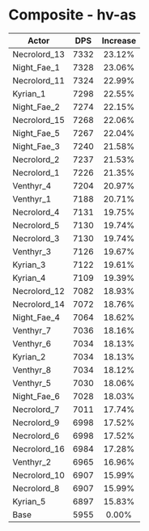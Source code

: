 # Composite - hv-as
| Actor | DPS | Increase |
|---|:---:|:---:|
|Necrolord_13|7332|23.12%|
|Night_Fae_1|7328|23.06%|
|Necrolord_11|7324|22.99%|
|Kyrian_1|7298|22.55%|
|Night_Fae_2|7274|22.15%|
|Necrolord_15|7268|22.06%|
|Night_Fae_5|7267|22.04%|
|Night_Fae_3|7240|21.58%|
|Necrolord_2|7237|21.53%|
|Necrolord_1|7226|21.35%|
|Venthyr_4|7204|20.97%|
|Venthyr_1|7188|20.71%|
|Necrolord_4|7131|19.75%|
|Necrolord_5|7130|19.74%|
|Necrolord_3|7130|19.74%|
|Venthyr_3|7126|19.67%|
|Kyrian_3|7122|19.61%|
|Kyrian_4|7109|19.39%|
|Necrolord_12|7082|18.93%|
|Necrolord_14|7072|18.76%|
|Night_Fae_4|7064|18.62%|
|Venthyr_7|7036|18.16%|
|Venthyr_6|7034|18.13%|
|Kyrian_2|7034|18.13%|
|Venthyr_8|7034|18.12%|
|Venthyr_5|7030|18.06%|
|Night_Fae_6|7028|18.03%|
|Necrolord_7|7011|17.74%|
|Necrolord_9|6998|17.52%|
|Necrolord_6|6998|17.52%|
|Necrolord_16|6984|17.28%|
|Venthyr_2|6965|16.96%|
|Necrolord_10|6907|15.99%|
|Necrolord_8|6907|15.99%|
|Kyrian_5|6897|15.83%|
|Base|5955|0.00%|
